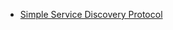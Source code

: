 * [Simple Service Discovery Protocol](http://en.wikipedia.org/wiki/Simple_Service_Discovery_Protocol)
